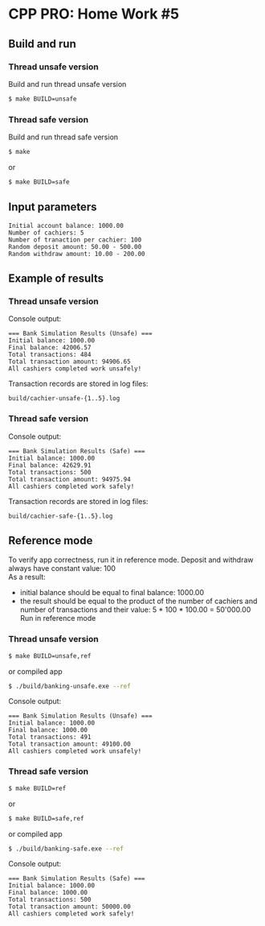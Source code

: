 # CPP PRO: Home Work \#5

## Build and run

### Thread unsafe version

Build and run thread unsafe version

```bash
$ make BUILD=unsafe
```

### Thread safe version

Build and run thread safe version

```bash
$ make
```
or
```bash
$ make BUILD=safe
```

## Input parameters

```
Initial account balance: 1000.00
Number of cachiers: 5
Number of tranaction per cachier: 100
Random deposit amount: 50.00 - 500.00
Random withdraw amount: 10.00 - 200.00
```

## Example of results

### Thread unsafe version

Console output:
```
=== Bank Simulation Results (Unsafe) ===
Initial balance: 1000.00
Final balance: 42006.57
Total transactions: 484
Total transaction amount: 94906.65
All cashiers completed work unsafely!
```
Transaction records are stored in log files:
```
build/cachier-unsafe-{1..5}.log
```

### Thread safe version

Console output:
```
=== Bank Simulation Results (Safe) ===
Initial balance: 1000.00
Final balance: 42629.91
Total transactions: 500
Total transaction amount: 94975.94
All cashiers completed work safely!
```

Transaction records are stored in log files:
```
build/cachier-safe-{1..5}.log
```

## Reference mode
To verify app correctness, run it in reference mode. Deposit and withdraw always have constant value: 100 \
As a result:
 - initial balance should be equal to final balance: 1000.00
 - the result should be equal to the product of the number of cachiers and number of transactions and their value: 5 * 100 * 100.00 = 50'000.00 \
Run in reference mode

### Thread unsafe version
```bash
$ make BUILD=unsafe,ref
```
or compiled app
```bash
$ ./build/banking-unsafe.exe --ref
```
Console output:
```
=== Bank Simulation Results (Unsafe) ===
Initial balance: 1000.00
Final balance: 1000.00
Total transactions: 491
Total transaction amount: 49100.00
All cashiers completed work unsafely!
```

### Thread safe version
```bash
$ make BUILD=ref
```
or
```bash
$ make BUILD=safe,ref
```
or compiled app
```bash
$ ./build/banking-safe.exe --ref
```
Console output:
```
=== Bank Simulation Results (Safe) ===
Initial balance: 1000.00
Final balance: 1000.00
Total transactions: 500
Total transaction amount: 50000.00
All cashiers completed work safely!
```
